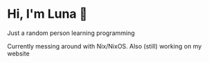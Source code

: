 # Hi, I'm Luna 👋

Just a random person learning programming

Currently messing around with Nix/NixOS. Also (still) working on my website

<!--

[![Most used languages](https://github-readme-stats.vercel.app/api/top-langs/?username=2kool4idkwhat&layout=compact&theme=ayu-mirage&hide=just)](https://github.com/anuraghazra/github-readme-stats)

-->
